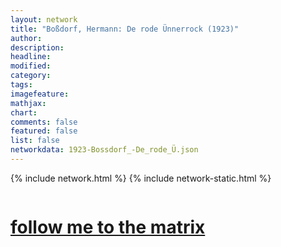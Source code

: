 ```yaml
---
layout: network
title: "Boßdorf, Hermann: De rode Ünnerrock (1923)"
author:
description:
headline:
modified:
category:
tags: 
imagefeature: 
mathjax: 
chart: 
comments: false
featured: false
list: false
networkdata: 1923-Bossdorf_-De_rode_Ü.json
---
```

{% include network.html %}
{% include network-static.html %}
<div class="row">
  <div class="small-5 small-centered columns"><a href="/matrix419"><h1>follow me to the matrix</h1></a>
</div>
</div>
